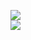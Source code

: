 [![](https://img.shields.io/badge/Made%20With-Github%20Spray-lightgrey.svg?style=for-the-badge&logo=github)](https://github.com/Annihil/github-spray#6039)  
[![](https://i.imgur.com/2DrTn0Z.gif)](https://github.com/Annihil/github-spray)